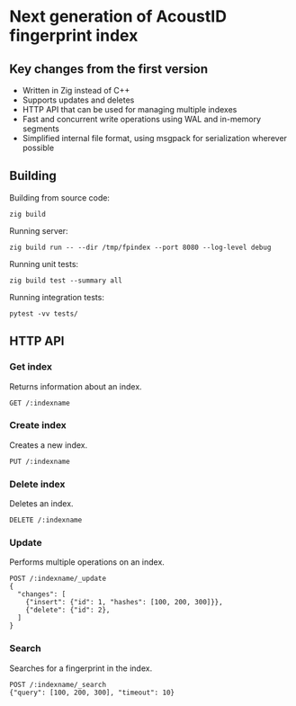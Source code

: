# Next generation of AcoustID fingerprint index

## Key changes from the first version

- Written in Zig instead of C++
- Supports updates and deletes
- HTTP API that can be used for managing multiple indexes
- Fast and concurrent write operations using WAL and in-memory segments
- Simplified internal file format, using msgpack for serialization wherever possible

## Building

Building from source code:

    zig build

Running server:

    zig build run -- --dir /tmp/fpindex --port 8080 --log-level debug

Running unit tests:

    zig build test --summary all

Running integration tests:

    pytest -vv tests/

## HTTP API

### Get index

Returns information about an index.

```
GET /:indexname
```

### Create index

Creates a new index.

```
PUT /:indexname
```

### Delete index

Deletes an index.

```
DELETE /:indexname
```

### Update

Performs multiple operations on an index.

```
POST /:indexname/_update
{
  "changes": [
    {"insert": {"id": 1, "hashes": [100, 200, 300]}},
    {"delete": {"id": 2},
  ]
}
```

### Search

Searches for a fingerprint in the index.

```
POST /:indexname/_search
{"query": [100, 200, 300], "timeout": 10}
```
